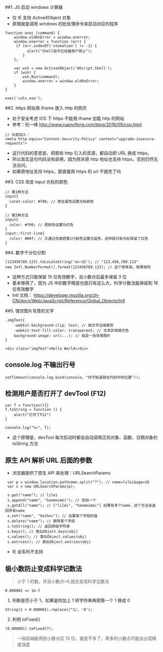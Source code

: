 ##1. JS 启动 windows 计算器

- 仅 IE 支持 ActiveXObject 对象
- 原理就是调用 windows 的批处理命令来启动对应的程序

```
function exec (command) {
	window.oldOnError = window.onerror;
	window.onerror = function (err) {
	 if (err.indexOf('utomation') != -1) {
		  alert("Shell指令已经被用户禁止");
		}
	};

	var wsh = new ActiveXObject('WScript.Shell');
	if (wsh) {
		wsh.Run(command);
		window.onerror = window.oldOnError;
	}
}

exec('calc.exe');
```

##2. https 网站用 iframe 嵌入 http 的网页

- 处于安全考虑 IOS 下 https 不能用 iframe 加载 http 的网站
- 参考：阮一峰 <a href="http://www.ruanyifeng.com/blog/2016/09/csp.html" target="_blank">http://www.ruanyifeng.com/blog/2016/09/csp.html</a>

```
// 头部加入：
<meta http-equiv="Content-Security-Policy" content="upgrade-insecure-requests">
```

- 这行代码的意思是，把那些 http 引入的资源，都自动把 URL 换成 https。
- 所以其实这句代码没有卵用，因为除非原 http 地址也支持 https，否则仍然无法访问。
- 如果原地址支持 https，那直接用 https 的 url 不就完了吗

##3. CSS 改变 input 光标的颜色

```
// 第1种方法
input{
  caret-color: #f00; // 原生属性设置光标颜色
}

// 第2种方法
input{
  color: #f00; // 把颜色设置为红色
}
input::first-line{
  color: #00f; // 又通过伪类把第1行颜色设置为蓝色，这样就只有光标保留了红色
}
```

##4. 数字千分位分割

```
(123456789.123).toLocaleString('en-US'); // "123,456,789.123"
new Intl.NumberFormat().format(123456789.123); // 这个效率高，效果相同

```

- 这种方式只能保留 15 位有效数字，且小数点后最多保留 3 位
- 基本够用了，因为 JS 中的数字精度也就只有这么大，科学计数法能保留到 18 位有效数字
- Intl 文档： https://developer.mozilla.org/zh-CN/docs/Web/JavaScript/Reference/Global_Objects/Intl

##5. 镂空图片背景的文字

```
.imgText{
	-webkit-background-clip: text; // 按文字边缘裁剪
	-webkit-text-fill-color: transparent; // 文本区域填充色
	background-image: url(...);	// 指定一张背景图片
}

<div class="imgText">Hello World</div>
```

## console.log 不输出行号

```
setTimeout(console.log.bind(console, "你不知道我在代码中的位置"));
```

## 检测用户是否打开了 devTool (F12)

```
var f = function(){}
f.toString = function () {
    alert("打开了F12")
}

console.log("%c", f);
```

- 这个原理是，devTool 每次启动时都会自动调用正则对象、函数、日期对象的 toString 方法

## 原生 API 解析 URL 后面的参数

- 浏览器提供了原生 API 来处理：URLSearchParams

```
 var p = window.location.pathname.split("?"); // name=lilei&age=18
 var s = new URLSearchParams(p);

 s.get("name"); // lilei
 s.append("name", "hanmeimei"); // 添加一个
 s.getAll("name"); // ["lilei", "hanmeimei"] 如果有多个name，这个方法会返回所有name
 s.set("name", "heihei"); // 设置某个字段的值
 s.delete("name"); // 删除某个字段
 s.toString(); // 返回原始字符串
 s.keys(); // 类似Object.keys(obj)
 s.values(); // 类似Object.values(obj)
 s.entries(); // 类似Object.entries(obj)
```

- IE 全系列不支持

## 极小数防止变成科学记数法

> 小于 1 的数，并且小数点>6,就会变成科学记数法

```
0.000001 => 1e-7
```

1. 判断是否小于 1，如果是则加上 1 转字符串再把第一个 1 换成 0

```
String(1 + 0.000001).replace(/^1/, '0');
```

2. 利用 toFixed()

```
(0.000001).toFixed(7);
```

> 一般前端能用到小数点后 12 位，就差不多了，再多的小数点可能会出现精度误差
